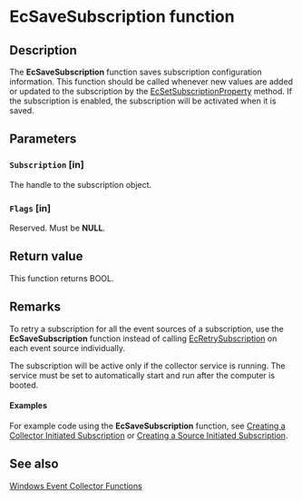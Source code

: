 # EcSaveSubscription function

## Description

The **EcSaveSubscription** function saves subscription configuration information. This function should be called whenever new values are added or updated to the subscription by the [EcSetSubscriptionProperty](https://learn.microsoft.com/windows/desktop/api/evcoll/nf-evcoll-ecsetsubscriptionproperty) method. If the subscription is enabled, the subscription will be activated when it is saved.

## Parameters

### `Subscription` [in]

The handle to the subscription object.

### `Flags` [in]

Reserved. Must be **NULL**.

## Return value

This function returns BOOL.

## Remarks

To retry a subscription for all the event sources of a subscription, use the **EcSaveSubscription** function instead of calling [EcRetrySubscription](https://learn.microsoft.com/windows/desktop/api/evcoll/nf-evcoll-ecretrysubscription) on each event source individually.

The subscription will be active only if the collector service is running. The service must be set to automatically start and run after the computer is booted.

#### Examples

For example code using the **EcSaveSubscription** function, see [Creating a Collector Initiated Subscription](https://learn.microsoft.com/windows/desktop/WEC/creating-an-event-collector-subscription) or [Creating a Source Initiated Subscription](https://learn.microsoft.com/windows/desktop/WEC/creating-a-source-initiated-subscription).

## See also

[Windows Event Collector Functions](https://learn.microsoft.com/windows/desktop/WEC/windows-event-collector-functions)